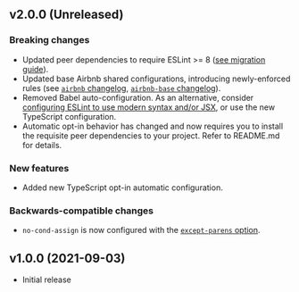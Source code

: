 ## v2.0.0 (Unreleased)

### Breaking changes

- Updated peer dependencies to require ESLint >= 8 ([see migration guide](https://eslint.org/docs/8.0.0/user-guide/migrating-to-8.0.0)).
- Updated base Airbnb shared configurations, introducing newly-enforced rules (see [`airbnb` changelog](https://github.com/airbnb/javascript/blob/master/packages/eslint-config-airbnb/CHANGELOG.md), [`airbnb-base` changelog](https://github.com/airbnb/javascript/blob/master/packages/eslint-config-airbnb-base/CHANGELOG.md)).
- Removed Babel auto-configuration. As an alternative, consider [configuring ESLint to use modern syntax and/or JSX](https://eslint.org/docs/user-guide/configuring/language-options#specifying-parser-options), or use the new TypeScript configuration.
- Automatic opt-in behavior has changed and now requires you to install the requisite peer dependencies to your project. Refer to README.md for details.

### New features

- Added new TypeScript opt-in automatic configuration.

### Backwards-compatible changes

- `no-cond-assign` is now configured with the [`except-parens` option](https://eslint.org/docs/rules/no-cond-assign#except-parens).

## v1.0.0 (2021-09-03)

- Initial release
